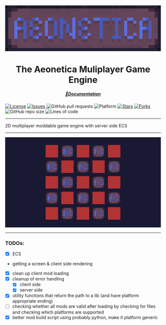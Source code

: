 <div align="center">

![](../assets/logo_banner_upscaled_x10.png)

<h1>The Aeonetica Muliplayer Game Engine</h1>

##### [📑Documentation](docs/README.md)

</div>

[![License](https://img.shields.io/github/license/DragonFIghter603/aeonetica?style=flat-square)](https://github.com/DragonFIghter603/aeonetica/blob/main/LICENSE)
[![Issues](https://img.shields.io/github/issues/DragonFIghter603/aeonetica?style=flat-square)](https://github.com/DragonFIghter603/aeonetica/issues)
![GitHub pull requests](https://img.shields.io/github/issues-pr/DragonFIghter603/aeonetica?style=flat-square)
![Platform](https://img.shields.io/badge/platform-linux%20|%20windows-blueviolet?style=flat-square)
[![Stars](https://img.shields.io/github/stars/DragonFIghter603/aeonetica?style=flat-square)](https://github.com/DragonFIghter603/aeonetica/stargazers)
[![Forks](https://img.shields.io/github/forks/DragonFIghter603/aeonetica?style=flat-square)](https://github.com/DragonFIghter603/aeonetica/network/members)
![GitHub repo size](https://img.shields.io/github/repo-size/DragonFIghter603/aeonetica?style=flat-square)
![Lines of code](https://raster.shields.io/tokei/lines/github/DragonFIghter603/aeonetica?style=flat-square)

---

2D multiplayer moddable game engine with server side ECS

---

<img src="img/random_screenshot.png" alt="aeonetica logo" style="width: 510px; image-rendering: pixelated">

---

### TODOs:
- [x] ECS
- getting a screen & client side rendering
- [x] clean up client mod loading
- [x] cleanup of error handling
  - [x] client side
  - [x] server side
- [x] utility functions that return the path to a lib (and have platform appropriate ending)
- [ ] checking whether all mods are valid after loading by checking for files and checking which platforms are supported
- [x] better mod build script using probably python, make it platform  generic
